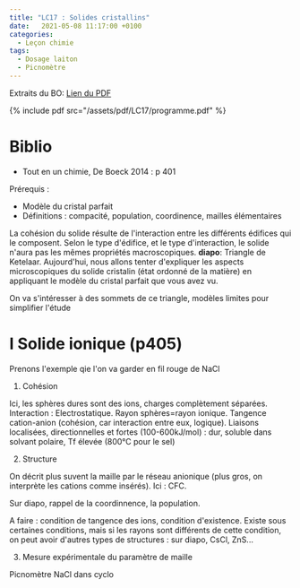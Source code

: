```yaml
---
title: "LC17 : Solides cristallins"
date:   2021-05-08 11:17:00 +0100
categories:
  - Leçon chimie
tags:
  - Dosage laiton
  - Picnomètre
---
```

Extraits du BO: [Lien du PDF](/assets/pdf/LC17/programme.pdf)

{% include pdf src="/assets/pdf/LC17/programme.pdf" %}

# Biblio
- Tout en un chimie, De Boeck 2014 : p 401

Prérequis :
- Modèle du cristal parfait
- Définitions : compacité, population, coordinence, mailles élémentaires


La cohésion du solide résulte de l'interaction entre les différents édifices qui le composent. Selon le type d'édifice, et le type d'interaction, le solide n'aura pas les mêmes propriétés macroscopiques. **diapo**: Triangle de Ketelaar. Aujourd'hui, nous allons tenter d'expliquer les aspects microscopiques du solide cristalin (état ordonné de la matière) en appliquant le modèle du cristal parfait que vous avez vu.

On va s'intéresser à des sommets de ce triangle, modèles limites pour simplifier l'étude
# I Solide ionique (p405)
Prenons l'exemple qie l'on va garder en fil rouge de NaCl

1) Cohésion 

Ici, les sphères dures sont des ions, charges complètement séparées. Interaction : Electrostatique. Rayon sphères=rayon ionique. Tangence cation-anion (cohésion, car interaction entre eux, logique). Liaisons localisées, directionnelles et fortes (100-600kJ/mol) : dur, soluble dans solvant polaire, Tf élevée (800°C pour le sel)

2) Structure

On décrit plus suvent la maille par le réseau anionique (plus gros, on interprète les cations comme insérés). Ici : CFC.

Sur diapo, rappel de la coordinnence, la population.

A faire : condition de tangence des ions, condition d'existence. Existe sous certaines conditions, mais si les rayons sont différents de cette condition, on peut avoir d'autres types de structures : sur diapo, CsCl, ZnS...

3) Mesure expérimentale du paramètre de maille

Picnomètre NaCl dans cyclo
